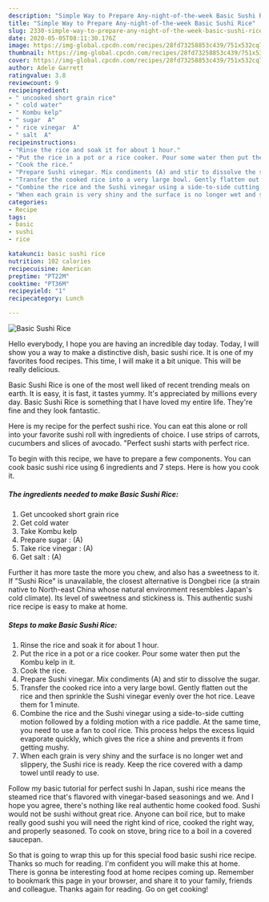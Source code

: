 ```yaml
---
description: "Simple Way to Prepare Any-night-of-the-week Basic Sushi Rice"
title: "Simple Way to Prepare Any-night-of-the-week Basic Sushi Rice"
slug: 2330-simple-way-to-prepare-any-night-of-the-week-basic-sushi-rice
date: 2020-05-05T08:11:30.176Z
image: https://img-global.cpcdn.com/recipes/28fd73258853c439/751x532cq70/basic-sushi-rice-recipe-main-photo.jpg
thumbnail: https://img-global.cpcdn.com/recipes/28fd73258853c439/751x532cq70/basic-sushi-rice-recipe-main-photo.jpg
cover: https://img-global.cpcdn.com/recipes/28fd73258853c439/751x532cq70/basic-sushi-rice-recipe-main-photo.jpg
author: Adele Garrett
ratingvalue: 3.8
reviewcount: 9
recipeingredient:
- " uncooked short grain rice"
- " cold water"
- " Kombu kelp"
- " sugar  A"
- " rice vinegar  A"
- " salt  A"
recipeinstructions:
- "Rinse the rice and soak it for about 1 hour."
- "Put the rice in a pot or a rice cooker. Pour some water then put the Kombu kelp in it."
- "Cook the rice."
- "Prepare Sushi vinegar. Mix condiments (A) and stir to dissolve the sugar."
- "Transfer the cooked rice into a very large bowl. Gently flatten out the rice and then sprinkle the Sushi vinegar evenly over the hot rice. Leave them for 1 minute."
- "Combine the rice and the Sushi vinegar using a side-to-side cutting motion followed by a folding motion with a rice paddle. At the same time, you need to use a fan to cool rice. This process helps the excess liquid evaporate quickly, which gives the rice a shine and prevents it from getting mushy."
- "When each grain is very shiny and the surface is no longer wet and slippery, the Sushi rice is ready. Keep the rice covered with a damp towel until ready to use."
categories:
- Recipe
tags:
- basic
- sushi
- rice

katakunci: basic sushi rice 
nutrition: 102 calories
recipecuisine: American
preptime: "PT22M"
cooktime: "PT36M"
recipeyield: "1"
recipecategory: Lunch

---
```



![Basic Sushi Rice](https://img-global.cpcdn.com/recipes/28fd73258853c439/751x532cq70/basic-sushi-rice-recipe-main-photo.jpg)

Hello everybody, I hope you are having an incredible day today. Today, I will show you a way to make a distinctive dish, basic sushi rice. It is one of my favorites food recipes. This time, I will make it a bit unique. This will be really delicious.

Basic Sushi Rice is one of the most well liked of recent trending meals on earth. It is easy, it is fast, it tastes yummy. It's appreciated by millions every day. Basic Sushi Rice is something that I have loved my entire life. They're fine and they look fantastic.

Here is my recipe for the perfect sushi rice. You can eat this alone or roll into your favorite sushi roll with ingredients of choice. I use strips of carrots, cucumbers and slices of avocado. &#34;Perfect sushi starts with perfect rice.


To begin with this recipe, we have to prepare a few components. You can cook basic sushi rice using 6 ingredients and 7 steps. Here is how you cook it.

<!--inarticleads1-->

##### The ingredients needed to make Basic Sushi Rice:

1. Get  uncooked short grain rice
1. Get  cold water
1. Take  Kombu kelp
1. Prepare  sugar : (A)
1. Take  rice vinegar : (A)
1. Get  salt : (A)


Further it has more taste the more you chew, and also has a sweetness to it. If &#34;Sushi Rice&#34; is unavailable, the closest alternative is Dongbei rice (a strain native to North-east China whose natural environment resembles Japan&#39;s cold climate). Its level of sweetness and stickiness is. This authentic sushi rice recipe is easy to make at home. 

<!--inarticleads2-->

##### Steps to make Basic Sushi Rice:

1. Rinse the rice and soak it for about 1 hour.
1. Put the rice in a pot or a rice cooker. Pour some water then put the Kombu kelp in it.
1. Cook the rice.
1. Prepare Sushi vinegar. Mix condiments (A) and stir to dissolve the sugar.
1. Transfer the cooked rice into a very large bowl. Gently flatten out the rice and then sprinkle the Sushi vinegar evenly over the hot rice. Leave them for 1 minute.
1. Combine the rice and the Sushi vinegar using a side-to-side cutting motion followed by a folding motion with a rice paddle. At the same time, you need to use a fan to cool rice. This process helps the excess liquid evaporate quickly, which gives the rice a shine and prevents it from getting mushy.
1. When each grain is very shiny and the surface is no longer wet and slippery, the Sushi rice is ready. Keep the rice covered with a damp towel until ready to use.


Follow my basic tutorial for perfect sushi In Japan, sushi rice means the steamed rice that&#39;s flavored with vinegar-based seasonings and we. And I hope you agree, there&#39;s nothing like real authentic home cooked food. Sushi would not be sushi without great rice. Anyone can boil rice, but to make really good sushi you will need the right kind of rice, cooked the right way, and properly seasoned. To cook on stove, bring rice to a boil in a covered saucepan. 

So that is going to wrap this up for this special food basic sushi rice recipe. Thanks so much for reading. I'm confident you will make this at home. There is gonna be interesting food at home recipes coming up. Remember to bookmark this page in your browser, and share it to your family, friends and colleague. Thanks again for reading. Go on get cooking!
